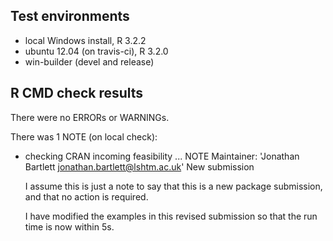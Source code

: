## Test environments
* local Windows install, R 3.2.2
* ubuntu 12.04 (on travis-ci), R 3.2.0
* win-builder (devel and release)

## R CMD check results
There were no ERRORs or WARNINGs. 

There was 1 NOTE (on local check):

* checking CRAN incoming feasibility ... NOTE
Maintainer: 'Jonathan Bartlett <jonathan.bartlett@lshtm.ac.uk>'
New submission

  I assume this is just a note to say that this is a new package submission, and that no action is required.
  
  I have modified the examples in this revised submission so that the run time is now within 5s.
